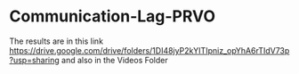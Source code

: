 # Communication-Lag-PRVO
The results are in this link https://drive.google.com/drive/folders/1DI48jyP2kYITIpniz_opYhA6rTIdV73p?usp=sharing
and also in the Videos Folder

